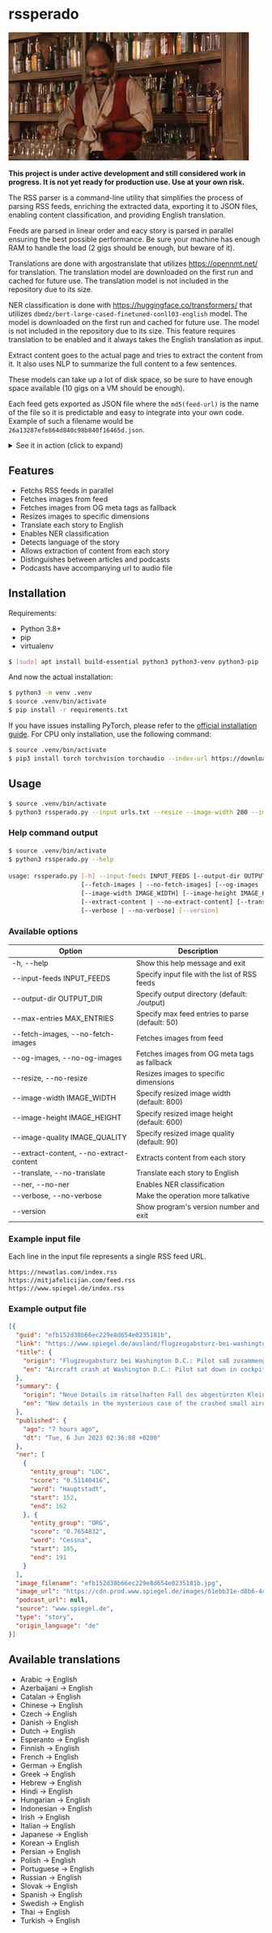 # rssperado

![Despedado](./media/despedado.gif)

**This project is under active development and still considered work in progress. It is not yet ready for production use. Use at your own risk.**

The RSS parser is a command-line utility that simplifies the process of parsing RSS feeds, enriching the extracted data, exporting it to JSON files, enabling content classification, and providing English translation.

Feeds are parsed in linear order and eacy story is parsed in parallel ensuring the best possible performance. Be sure your machine has enough RAM to handle the load (2 gigs should be enough, but beware of it).

Translations are done with argostranslate that utilizes https://opennmt.net/ for translation. The translation model are downloaded on the first run and cached for future use. The translation model is not included in the repository due to its size.

NER classification is done with https://huggingface.co/transformers/ that utilizes `dbmdz/bert-large-cased-finetuned-conll03-english` model. The model is downloaded on the first run and cached for future use. The model is not included in the repository due to its size. This feature requires translation to be enabled and it always takes the English translation as input.

Extract content goes to the actual page and tries to extract the content from it. It also uses NLP to summarize the full content to a few sentences.

These models can take up a lot of disk space, so be sure to have enough space available (10 gigs on a VM should be enough).

Each feed gets exported as JSON file where the `md5(feed-url)` is the name of the file so it is predictable and easy to integrate into your own code. Example of such a filename would be `26a13287efe864d840c98b840f16465d.json`.

<details>
    <summary>See it in action (click to expand)</summary>
    <img src="./media/screen.png">
</details>

## Features

- Fetchs RSS feeds in parallel
- Fetches images from feed
- Fetches images from OG meta tags as fallback
- Resizes images to specific dimensions
- Translate each story to English
- Enables NER classification
- Detects language of the story
- Allows extraction of content from each story
- Distinguishes between articles and podcasts
- Podcasts have accompanying url to audio file

## Installation

Requirements:
- Python 3.8+
- pip
- virtualenv

```sh
$ [sudo] apt install build-essential python3 python3-venv python3-pip
```

And now the actual installation:

```sh
$ python3 -m venv .venv
$ source .venv/bin/activate
$ pip install -r requirements.txt
```

If you have issues installing PyTorch, please refer to the [official installation guide](https://pytorch.org/get-started/locally/). For CPU only installation, use the following command:

```sh
$ source .venv/bin/activate
$ pip3 install torch torchvision torchaudio --index-url https://download.pytorch.org/whl/cpu
```

## Usage

```sh
$ source .venv/bin/activate
$ python3 rssperado.py --input urls.txt --resize --image-width 200 --image-height 200 --ner --translate
```

### Help command output

```sh
$ source .venv/bin/activate
$ python3 rssperado.py --help

usage: rssperado.py [-h] --input-feeds INPUT_FEEDS [--output-dir OUTPUT_DIR] [--max-entries MAX_ENTRIES]
                    [--fetch-images | --no-fetch-images] [--og-images | --no-og-images] [--resize | --no-resize]
                    [--image-width IMAGE_WIDTH] [--image-height IMAGE_HEIGHT] [--image-quality IMAGE_QUALITY]
                    [--extract-content | --no-extract-content] [--translate | --no-translate] [--ner | --no-ner]
                    [--verbose | --no-verbose] [--version]
```


### Available options

| Option                                  | Description                                     |
| --------------------------------------- | ----------------------------------------------- |
| -h, --help                              | Show this help message and exit                 |
| --input-feeds INPUT_FEEDS               | Specify input file with the list of RSS feeds   |
| --output-dir OUTPUT_DIR                 | Specify output directory (default: ./output)    |
| --max-entries MAX_ENTRIES               | Specify max feed entries to parse (default: 50) |
| --fetch-images, --no-fetch-images       | Fetches images from feed                        |
| --og-images, --no-og-images             | Fetches images from OG meta tags as fallback    |
| --resize, --no-resize                   | Resizes images to specific dimensions           |
| --image-width IMAGE_WIDTH               | Specify resized image width (default: 800)      |
| --image-height IMAGE_HEIGHT             | Specify resized image height (default: 600)     |
| --image-quality IMAGE_QUALITY           | Specify resized image quality (default: 90)     |
| --extract-content, --no-extract-content | Extracts content from each story                |
| --translate, --no-translate             | Translate each story to English                 |
| --ner, --no-ner                         | Enables NER classification                      |
| --verbose, --no-verbose                 | Make the operation more talkative               |
| --version                               | Show program's version number and exit          |


### Example input file

Each line in the input file represents a single RSS feed URL.

```text
https://newatlas.com/index.rss
https://mitjafelicijan.com/feed.rss
https://www.spiegel.de/index.rss
```

### Example output file

```json
[{
  "guid": "efb152d38b66ec229e8d654e0235181b",
  "link": "https://www.spiegel.de/ausland/flugzeugabsturz-bei-washington-d-c-pilot-sass-zusammengesackt-im-cockpit-a-b5f70396-b3f4-48b1-b6ca-f2063fb02ed0",
  "title": {
    "origin": "Flugzeugabsturz bei Washington D.C.: Pilot saß zusammengesackt im Cockpit",
    "en": "Aircraft crash at Washington D.C.: Pilot sat down in cockpit"
  },
  "summary": {
    "origin": "Neue Details im rätselhaften Fall des abgestürzten Kleinflugzeugs nahe der US-Hauptstadt: So war der Pilot der Cessna vor dem Crash offenbar bewusstlos – möglicherweise wegen eines Sauerstoffproblems.",
    "en": "New details in the mysterious case of the crashed small aircraft near the US capital: Thus, the pilot of the Cessna before the crash was apparently unconscious – possibly due to an oxygen problem."
  },
  "published": {
    "ago": "7 hours ago",
    "dt": "Tue, 6 Jun 2023 02:36:08 +0200"
  },
  "ner": [
    {
      "entity_group": "LOC",
      "score": "0.51140416",
      "word": "Hauptstadt",
      "start": 152,
      "end": 162
    }, {
      "entity_group": "ORG",
      "score": "0.7654832",
      "word": "Cessna",
      "start": 185,
      "end": 191
    }
  ],
  "image_filename": "efb152d38b66ec229e8d654e0235181b.jpg",
  "image_url": "https://cdn.prod.www.spiegel.de/images/61ebb31e-d8b6-4c8a-8be0-6150d6a98963_w520_r2.08_fpx49.5_fpy49.98.jpg",
  "podcast_url": null,
  "source": "www.spiegel.de",
  "type": "story",
  "origin_language": "de"
}]
```

## Available translations

- Arabic → English
- Azerbaijani → English
- Catalan → English
- Chinese → English
- Czech → English
- Danish → English
- Dutch → English
- Esperanto → English
- Finnish → English
- French → English
- German → English
- Greek → English
- Hebrew → English
- Hindi → English
- Hungarian → English
- Indonesian → English
- Irish → English
- Italian → English
- Japanese → English
- Korean → English
- Persian → English
- Polish → English
- Portuguese → English
- Russian → English
- Slovak → English
- Spanish → English
- Swedish → English
- Thai → English
- Turkish → English
